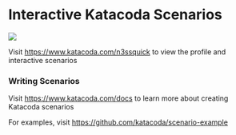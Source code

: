 # Interactive Katacoda Scenarios

[![](http://shields.katacoda.com/katacoda/n3ssquick/count.svg)](https://www.katacoda.com/n3ssquick "Get your profile on Katacoda.com")

Visit https://www.katacoda.com/n3ssquick to view the profile and interactive scenarios

### Writing Scenarios
Visit https://www.katacoda.com/docs to learn more about creating Katacoda scenarios

For examples, visit https://github.com/katacoda/scenario-example

